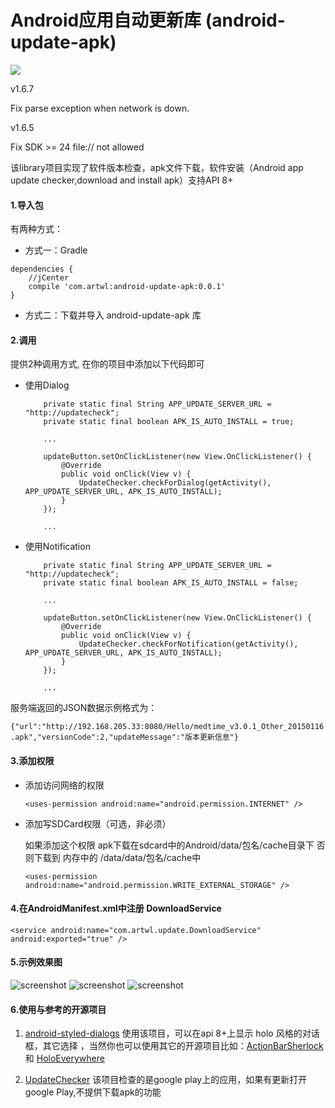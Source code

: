 Android应用自动更新库 (android-update-apk)
===================

[![](https://jitpack.io/v/systembugtj/autoupdate.svg)](https://jitpack.io/#systembugtj/autoupdate)

v1.6.7

Fix parse exception when network is down.

v1.6.5

Fix SDK >= 24 file:// not allowed

该library项目实现了软件版本检查，apk文件下载，软件安装（Android app update checker,download and install apk）支持API 8+

#### 1.导入包 ####

有两种方式：

- 方式一：Gradle

```
dependencies {
    //jCenter
    compile 'com.artwl:android-update-apk:0.0.1'
}
```

- 方式二：下载并导入 android-update-apk 库

#### 2.调用 ####

提供2种调用方式, 在你的项目中添加以下代码即可

- 使用Dialog


	```
    	private static final String APP_UPDATE_SERVER_URL = "http://updatecheck";
        private static final boolean APK_IS_AUTO_INSTALL = true;

    	...

    	updateButton.setOnClickListener(new View.OnClickListener() {
            @Override
            public void onClick(View v) {
                UpdateChecker.checkForDialog(getActivity(), APP_UPDATE_SERVER_URL, APK_IS_AUTO_INSTALL);
            }
        });

    	...

	```

- 使用Notification

	```
    	private static final String APP_UPDATE_SERVER_URL = "http://updatecheck";
        private static final boolean APK_IS_AUTO_INSTALL = false;

    	...

    	updateButton.setOnClickListener(new View.OnClickListener() {
            @Override
            public void onClick(View v) {
                UpdateChecker.checkForNotification(getActivity(), APP_UPDATE_SERVER_URL, APK_IS_AUTO_INSTALL);
            }
        });

    	...

	```

服务端返回的JSON数据示例格式为：

`{"url":"http://192.168.205.33:8080/Hello/medtime_v3.0.1_Other_20150116.apk","versionCode":2,"updateMessage":"版本更新信息"}`

#### 3.添加权限 ####

- 添加访问网络的权限

	`<uses-permission android:name="android.permission.INTERNET" />`

- 添加写SDCard权限（可选，非必须）

	如果添加这个权限 apk下载在sdcard中的Android/data/包名/cache目录下 否则下载到 内存中的 /data/data/包名/cache中

	`<uses-permission android:name="android.permission.WRITE_EXTERNAL_STORAGE" />`

#### 4.在AndroidManifest.xml中注册 DownloadService ####

`<service android:name="com.artwl.update.DownloadService" android:exported="true" />`

#### 5.示例效果图 ####
![screenshot](https://raw.github.com/artwl/android-update-apk/master/screenshots/sample.png)
![screenshot](https://raw.github.com/artwl/android-update-apk/master/screenshots/dialog.png)
![screenshot](https://raw.github.com/artwl/android-update-apk/master/screenshots/notification.png)


#### 6.使用与参考的开源项目 ####

1. [android-styled-dialogs](https://github.com/inmite/android-styled-dialogs "https://github.com/inmite/android-styled-dialogs") 使用该项目，可以在api 8+上显示 holo 风格的对话框，其它选择
，当然你也可以使用其它的开源项目比如：[ActionBarSherlock](https://github.com/JakeWharton/ActionBarSherlock "https://github.com/JakeWharton/ActionBarSherlock") 和 [HoloEverywhere](https://github.com/Prototik/HoloEverywhere "https://github.com/Prototik/HoloEverywhere")


2. [UpdateChecker](https://github.com/rampo/UpdateChecker "https://github.com/rampo/UpdateChecker") 该项目检查的是google play上的应用，如果有更新打开google Play,不提供下载apk的功能

